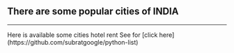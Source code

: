 ## There are some popular cities of INDIA
<hr>
Here is available some cities hotel rent  
See for [click here](https://github.com/subratgoogle/python-list)

